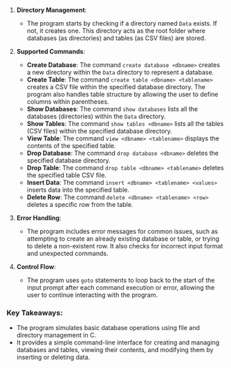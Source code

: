 1. **Directory Management**:
   - The program starts by checking if a directory named `Data` exists. If not, it creates one. This directory acts as the root folder where databases (as directories) and tables (as CSV files) are stored.

3. **Supported Commands**:
   - **Create Database**: The command `create database <dbname>` creates a new directory within the `Data` directory to represent a database.
   - **Create Table**: The command `create table <dbname> <tablename>` creates a CSV file within the specified database directory. The program also handles table structure by allowing the user to define columns within parentheses.
   - **Show Databases**: The command `show databases` lists all the databases (directories) within the `Data` directory.
   - **Show Tables**: The command `show tables <dbname>` lists all the tables (CSV files) within the specified database directory.
   - **View Table**: The command `view <dbname> <tablename>` displays the contents of the specified table.
   - **Drop Database**: The command `drop database <dbname>` deletes the specified database directory.
   - **Drop Table**: The command `drop table <dbname> <tablename>` deletes the specified table CSV file.
   - **Insert Data**: The command `insert <dbname> <tablename> <values>` inserts data into the specified table.
   - **Delete Row**: The command `delete <dbname> <tablename> <row>` deletes a specific row from the table.

4. **Error Handling**:
   - The program includes error messages for common issues, such as attempting to create an already existing database or table, or trying to delete a non-existent row. It also checks for incorrect input format and unexpected commands.

5. **Control Flow**:
   - The program uses `goto` statements to loop back to the start of the input prompt after each command execution or error, allowing the user to continue interacting with the program.

### Key Takeaways:

- The program simulates basic database operations using file and directory management in C.
- It provides a simple command-line interface for creating and managing databases and tables, viewing their contents, and modifying them by inserting or deleting data.
